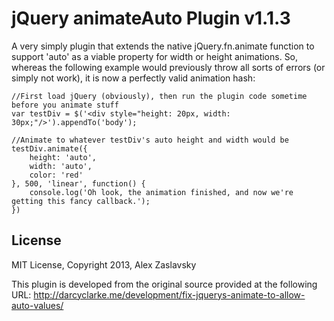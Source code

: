 jQuery animateAuto Plugin v1.1.3
=============

A very simply plugin that extends the native jQuery.fn.animate function to support 'auto' as a viable property for width or height animations.  So, whereas the following example would previously throw all sorts of errors (or simply not work), it is now a perfectly valid animation hash:

	//First load jQuery (obviously), then run the plugin code sometime before you animate stuff
	var testDiv = $('<div style="height: 20px, width: 30px;"/>').appendTo('body');

	//Animate to whatever testDiv's auto height and width would be
	testDiv.animate({
		height: 'auto',
		width: 'auto',
		color: 'red'
	}, 500, 'linear', function() {
		console.log('Oh look, the animation finished, and now we're getting this fancy callback.');
	})

License
------------
MIT License, Copyright 2013, Alex Zaslavsky

This plugin is developed from the original source provided at the following URL:
http://darcyclarke.me/development/fix-jquerys-animate-to-allow-auto-values/
